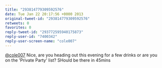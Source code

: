```yaml
---
title: "293814779309592576"
date: Tue Jan 22 20:17:56 +0000 2013
original-tweet-id: "293814779309592576"
retweets: 0
favorites: 0
reply-tweet-id: "293772595940175873"
reply-user-id: "7400342"
reply-user-screen-name: "cole007"
---
```

<a href="https://twitter.com/cole007">@cole007</a> Nice, are you heading out this evening for a few drinks or are you on the 'Private Party' list? SHould be there in 45mins
